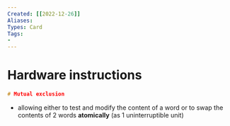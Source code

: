 ```yaml
---
Created: [[2022-12-26]]
Aliases: 
Types: Card
Tags: 
- 
---
```

# Hardware instructions
```C
# Mutual exclusion

```
- allowing either to test and modify the content of a word or to swap the contents of 2 words **atomically** (as 1 uninterruptible unit)